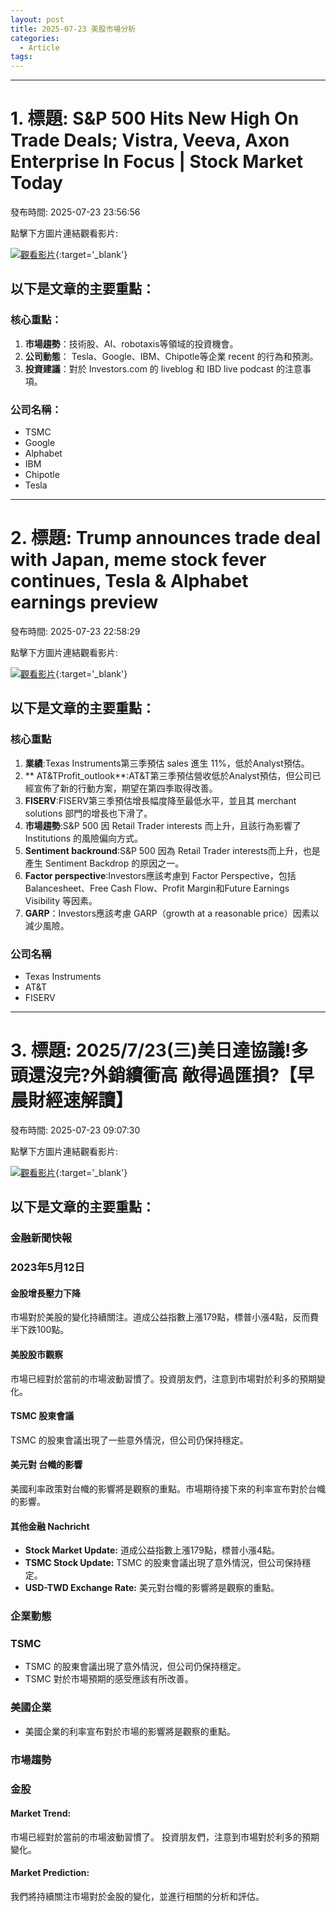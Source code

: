 ```yaml
---
layout: post
title: 2025-07-23 美股市場分析
categories:
  - Article
tags:
---
```


---
# 1. 標題: S&P 500 Hits New High On Trade Deals; Vistra, Veeva, Axon Enterprise In Focus | Stock Market Today
發布時間: 2025-07-23 23:56:56

點擊下方圖片連結觀看影片:

 [![觀看影片](https://i.ytimg.com/vi/womL-dAWs9s/sddefault.jpg)](https://www.youtube.com/watch?v=womL-dAWs9s){:target='_blank'}

## 以下是文章的主要重點：

### 核心重點：

1. **市場趨勢**：技術股、AI、robotaxis等領域的投資機會。
2. **公司動態**： Tesla、Google、IBM、Chipotle等企業 recent 的行為和預測。
3. **投資建議**：對於 Investors.com 的 liveblog 和 IBD live podcast 的注意事項。

### 公司名稱：

* TSMC
* Google
* Alphabet
* IBM
* Chipotle
* Tesla

---
# 2. 標題: Trump announces trade deal with Japan, meme stock fever continues, Tesla & Alphabet earnings preview
發布時間: 2025-07-23 22:58:29

點擊下方圖片連結觀看影片:

 [![觀看影片](https://i.ytimg.com/vi/Eeapj4ZxFD4/sddefault.jpg)](https://www.youtube.com/watch?v=Eeapj4ZxFD4){:target='_blank'}

## 以下是文章的主要重點：

### **核心重點**

1.  **業績**:Texas Instruments第三季預估 sales 進生 11%，低於Analyst預估。
2.  ** AT\&TProfit_outlook**:AT\&T第三季預估營收低於Analyst預估，但公司已經宣佈了新的行動方案，期望在第四季取得改善。
3.  **FISERV**:FISERV第三季預估增長幅度降至最低水平，並且其 merchant solutions 部門的增長也下滑了。
4.  **市場趨勢**:S\&P 500 因 Retail Trader interests 而上升，且該行為影響了 Institutions 的風險偏向方式。
5.  **Sentiment backround**:S\&P 500 因為 Retail Trader interests而上升，也是產生 Sentiment Backdrop 的原因之一。
6.  **Factor perspective**:Investors應該考慮到 Factor Perspective，包括 Balancesheet、Free Cash Flow、Profit Margin和Future Earnings Visibility 等因素。
7.  **GARP**：Investors應該考慮 GARP（growth at a reasonable price）因素以減少風險。

### **公司名稱**

*   Texas Instruments
*   AT\&T
*   FISERV

---
# 3. 標題: 2025/7/23(三)美日達協議!多頭還沒完?外銷續衝高 敵得過匯損?【早晨財經速解讀】
發布時間: 2025-07-23 09:07:30

點擊下方圖片連結觀看影片:

 [![觀看影片](https://i.ytimg.com/vi/tuE5ETniEj0/sddefault.jpg)](https://www.youtube.com/watch?v=tuE5ETniEj0){:target='_blank'}

## 以下是文章的主要重點：

### 金融新聞快報
### 2023年5月12日

#### 金股增長壓力下降
市場對於美股的變化持續關注。道成公益指數上漲179點，標普小漲4點，反而費半下跌100點。

#### 美股股市觀察
市場已經對於當前的市場波動習慣了。投資朋友們，注意到市場對於利多的預期變化。

#### TSMC 股東會議
TSMC 的股東會議出現了一些意外情況，但公司仍保持穩定。

#### 美元對 台幟的影響
美國利率政策對台幟的影響將是觀察的重點。市場期待接下來的利率宣布對於台幟的影響。

#### 其他金融 Nachricht

- **Stock Market Update:** 道成公益指數上漲179點，標普小漲4點。
- **TSMC Stock Update:** TSMC 的股東會議出現了意外情況，但公司保持穩定。
- **USD-TWD Exchange Rate:** 美元對台幟的影響將是觀察的重點。

### 企業動態
### TSMC

*   TSMC 的股東會議出現了意外情況，但公司仍保持穩定。
*   TSMC 對於市場預期的感受應該有所改善。

### 美國企業

*   美國企業的利率宣布對於市場的影響將是觀察的重點。

### 市場趨勢
### 金股
#### Market Trend:
市場已經對於當前的市場波動習慣了。
投資朋友們，注意到市場對於利多的預期變化。

#### Market Prediction:
我們將持續關注市場對於金股的變化，並進行相關的分析和評估。

